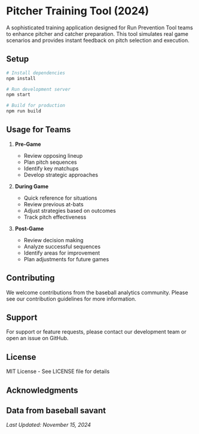 # Pitcher Training Tool (2024)

A sophisticated training application designed for Run Prevention Tool teams to enhance pitcher and catcher preparation. This tool simulates real game scenarios and provides instant feedback on pitch selection and execution.

## Setup

```bash
# Install dependencies
npm install

# Run development server
npm start

# Build for production
npm run build
```

## Usage for Teams

1. **Pre-Game**
   - Review opposing lineup
   - Plan pitch sequences
   - Identify key matchups
   - Develop strategic approaches

2. **During Game**
   - Quick reference for situations
   - Review previous at-bats
   - Adjust strategies based on outcomes
   - Track pitch effectiveness

3. **Post-Game**
   - Review decision making
   - Analyze successful sequences
   - Identify areas for improvement
   - Plan adjustments for future games

## Contributing

We welcome contributions from the baseball analytics community. Please see our contribution guidelines for more information.

## Support

For support or feature requests, please contact our development team or open an issue on GitHub.

## License

MIT License - See LICENSE file for details

## Acknowledgments

Data from baseball savant
---

*Last Updated: November 15, 2024*